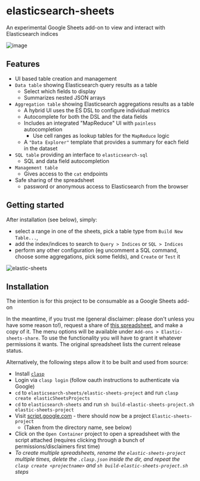 # elasticsearch-sheets
An experimental Google Sheets add-on to view and interact with Elasticsearch indices

![image](https://user-images.githubusercontent.com/17573856/55036844-39af9900-4ff2-11e9-9f39-1edcf0abc3e1.png)

## Features

* UI based table creation and management
* `Data table` showing Elasticsearch query results as a table
  * Select which fields to display
  * Summarizes nested JSON arrays
* `Aggregation table` showing Elasticsearch aggregations results as a table
   * A hybrid UI uses the ES DSL to configure individual metrics
   * Autocomplete for both the DSL and the data fields
   * Includes an integrated "MapReduce" UI with `painless` autocompletion
      * Use cell ranges as lookup tables for the `MapReduce` logic
   * A `"Data Explorer"` template that provides a summary for each field in the dataset
* `SQL table` providing an interface to `elasticsearch-sql`
   * SQL and data field autocompletion
* `Management table`
   * Gives access to the `cat` endpoints
* Safe sharing of the spreadsheet
   * password or anonymous access to Elasticsearch from the browser

## Getting started

After installation (see below), simply:
* select a range in one of the sheets, pick a table type from `Build New Table...`,
* add the index/indices to search to `Query > Indices` or `SQL > Indices`
* perform any other configuration (eg uncomment a SQL command, choose some aggregations, pick some fields), and `Create` or `Test` it

![elastic-sheets](https://user-images.githubusercontent.com/17573856/55447647-8e26bb80-5592-11e9-81e9-335d59d43879.gif)

## Installation

The intention is for this project to be consumable as a Google Sheets add-on

In the meantime, if you trust me (general disclaimer: please don't unless you have some reason to!), request a share of [this spreadsheet](https://docs.google.com/spreadsheets/d/1b-6Ut21fmGHNdUWLtmJNRZkRiOBOjFNaMyYBxae4dyk/edit#gid=0), and make a copy of it.
The menu options will be available under `Add-ons > Elastic-sheets-share`.
To use the functionality you will have to grant it whatever permissions it wants. The original spreadsheet lists the current release status.

Alternatively, the following steps allow it to be built and used from source:
* Install [`clasp`](https://developers.google.com/apps-script/guides/clasp)
* Login via `clasp login` (follow oauth instructions to authenticate via Google)
* `cd` to `elasticsearch-sheets/elastic-sheets-project` and run `clasp create elasticSheetsProjects`
* `cd` to `elasticsearch-sheets` and run `sh build-elastic-sheets-project.sh elastic-sheets-project`
* Visit [script.google.com](https://script.google.com) - there should now be a project `Elastic-sheets-project`
   * (Taken from the directory name, see below)
* Click on the `Open Container` project to open a spreadsheet with the script attached (requires clicking through a bunch of permissions/disclaimers first time)
* _To create multiple spreadsheets, rename the `elastic-sheets-project` multiple times, delete the `.clasp.json` inside the dir, and repeat the `clasp create <projectname>` and `sh build-elastic-sheets-project.sh` steps_
